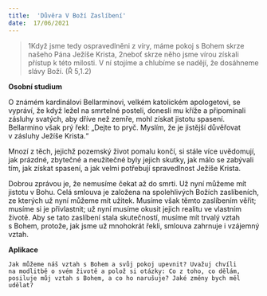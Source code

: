 ```yaml
---
title:  'Důvěra V Boží Zaslíbení'
date:  17/06/2021
---
```


> <p></p>
> 1Když jsme tedy ospravedlněni z víry, máme pokoj s Bohem skrze našeho Pána Ježíše Krista, 2neboť skrze něho jsme vírou získali přístup k této milosti. V ní stojíme a chlubíme se nadějí, že dosáhneme slávy Boží. (Ř 5,1.2)

**Osobní studium**

O známém kardinálovi Bellarminovi, velkém katolickém apologetovi, se vypráví, že když ležel na smrtelné posteli, donesli mu kříže a připomínali zásluhy svatých, aby dříve než zemře, mohl získat jistotu spasení. Bellarmino však prý řekl: „Dejte to pryč. Myslím, že je jistější důvěřovat v zásluhy Ježíše Krista.“

Mnozí z těch, jejichž pozemský život pomalu končí, si stále více uvědomují, jak prázdné, zbytečné a neužitečné byly jejich skutky, jak málo se zabývali tím, jak získat spasení, a jak velmi potřebují spravedlnost Ježíše Krista.

Dobrou zprávou je, že nemusíme čekat až do smrti. Už nyní můžeme mít jistotu v Bohu. Celá smlouva je založena na spolehlivých Božích zaslíbeních, ze kterých už nyní můžeme mít užitek. Musíme však těmto zaslíbením věřit; musíme si je přivlastnit; už nyní musíme okusit jejich realitu ve vlastním životě. Aby se tato zaslíbení stala skutečností, musíme mít trvalý vztah s Bohem, protože, jak jsme už mnohokrát řekli, smlouva zahrnuje i vzájemný vztah.

**Aplikace**

`Jak můžeme náš vztah s Bohem a svůj pokoj upevnit? Uvažuj chvíli na modlitbě o svém životě a polož si otázky: Co z toho, co dělám, posiluje můj vztah s Bohem, a co ho narušuje? Jaké změny bych měl udělat?`